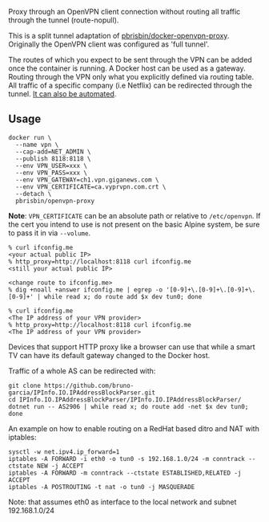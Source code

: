 Proxy through an OpenVPN client connection without routing all traffic through the tunnel (route-nopull).

This is a split tunnel adaptation of [pbrisbin/docker-openvpn-proxy](https://github.com/pbrisbin/docker-openvpn-proxy). Originally the OpenVPN client was configured as 'full tunnel'.

The routes of which you expect to be sent through the VPN can be added once the container is running.
A Docker host can be used as a gateway. Routing through the VPN only what you explicitly defined via routing table.
All traffic of a specific company (i.e Netflix) can be redirected through the tunnel. [It can also be automated](https://github.com/bruno-garcia/IPInfo.IO.IPAddressBlockParser).

## Usage

```console
docker run \
  --name vpn \
  --cap-add=NET_ADMIN \
  --publish 8118:8118 \
  --env VPN_USER=xxx \
  --env VPN_PASS=xxx \
  --env VPN_GATEWAY=ch1.vpn.giganews.com \
  --env VPN_CERTIFICATE=ca.vyprvpn.com.crt \
  --detach \
  pbrisbin/openvpn-proxy
```

**Note**: `VPN_CERTIFICATE` can be an absolute path or relative to
`/etc/openvpn`. If the cert you intend to use is not present on the basic Alpine
system, be sure to pass it in via `--volume`.

```console
% curl ifconfig.me
<your actual public IP>
% http_proxy=http://localhost:8118 curl ifconfig.me
<still your actual public IP>

<change route to ifconfig.me>
% dig +noall +answer ifconfig.me | egrep -o '[0-9]+\.[0-9]+\.[0-9]+\.[0-9]+' | while read x; do route add $x dev tun0; done

% curl ifconfig.me
<The IP address of your VPN provider>
% http_proxy=http://localhost:8118 curl ifconfig.me
<The IP address of your VPN provider>
```

Devices that support HTTP proxy like a browser can use that while a smart TV can have its default gateway changed to the Docker host.

Traffic of a whole AS can be redirected with:

```console
git clone https://github.com/bruno-garcia/IPInfo.IO.IPAddressBlockParser.git
cd IPInfo.IO.IPAddressBlockParser/IPInfo.IO.IPAddressBlockParser/
dotnet run -- AS2906 | while read x; do route add -net $x dev tun0; done
```

An example on how to enable routing on a RedHat based ditro and NAT with iptables:

```console
sysctl -w net.ipv4.ip_forward=1
iptables -A FORWARD -i eth0 -o tun0 -s 192.168.1.0/24 -m conntrack --ctstate NEW -j ACCEPT
iptables -A FORWARD -m conntrack --ctstate ESTABLISHED,RELATED -j ACCEPT
iptables -A POSTROUTING -t nat -o tun0 -j MASQUERADE
```

Note: that assumes eth0 as interface to the local network and subnet 192.168.1.0/24

